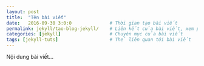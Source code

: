 ```yaml
---
layout: post
title:  "Tên bài viết"
date:   2016-09-30 3:0:0              # Thời gian tạo bài viết
permalink: jekyll/tao-blog-jekyll/    # Liên kết của bài viết, xem phần đầu của bài viết
categories: [jekyll]                  # Chuyên mục của bài viết
tags: [jekyll-tuts]                   # Thẻ liên quan tới bài viết
---
```

Nội dung bài viết...
